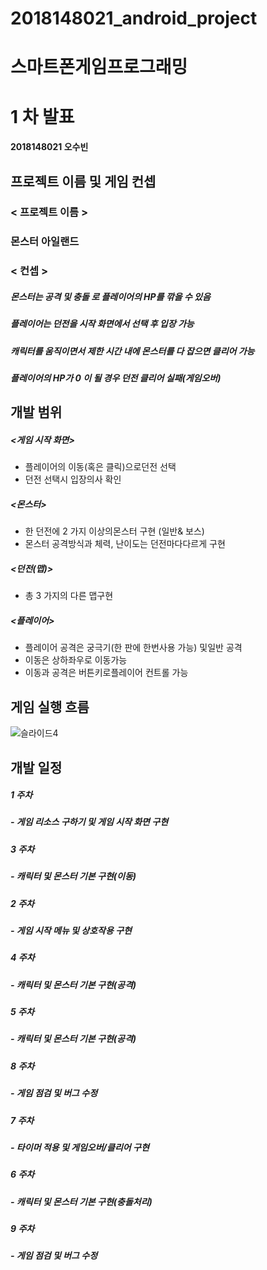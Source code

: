 # 2018148021_android_project
# 스마트폰게임프로그래밍

# 1 차 발표

#### 2018148021 오수빈


## 프로젝트 이름 및 게임 컨셉

### < 프로젝트 이름 >

### 몬스터 아일랜드

### < 컨셉 >

##### 몬스터는 공격 및 충돌 로 플레이어의 HP를 깎을 수 있음

##### 플레이어는 던전을 시작 화면에서 선택 후 입장 가능

##### 캐릭터를 움직이면서 제한 시간 내에 몬스터를 다 잡으면 클리어 가능

##### 플레이어의 HP가 0 이 될 경우 던전 클리어 실패(게임오버)


## 개발 범위

##### <게임 시작 화면>

- 플레이어의 이동(혹은 클릭)으로던전 선택
- 던전 선택시 입장의사 확인

##### <몬스터>

- 한 던전에 2 가지 이상의몬스터 구현 (일반& 보스)
- 몬스터 공격방식과 체력, 난이도는 던전마다다르게 구현

##### <던전(맵)>

- 총 3 가지의 다른 맵구현

##### <플레이어>

- 플레이어 공격은 궁극기(한 판에 한번사용 가능) 및일반 공격
- 이동은 상하좌우로 이동가능
- 이동과 공격은 버튼키로플레이어 컨트롤 가능


## 게임 실행 흐름
![슬라이드4](https://user-images.githubusercontent.com/90156320/229821585-45783db1-4b2b-4f4b-b92a-5bbc8a451b3a.PNG)

## 개발 일정

##### 1 주차

##### - 게임 리소스 구하기 및 게임 시작 화면 구현

##### 3 주차

##### - 캐릭터 및 몬스터 기본 구현(이동)

##### 2 주차

##### - 게임 시작 메뉴 및 상호작용 구현

##### 4 주차

##### - 캐릭터 및 몬스터 기본 구현(공격)

##### 5 주차

##### - 캐릭터 및 몬스터 기본 구현(공격)

##### 8 주차

##### - 게임 점검 및 버그 수정

##### 7 주차

##### - 타이머 적용 및 게임오버/클리어 구현

##### 6 주차

##### - 캐릭터 및 몬스터 기본 구현(충돌처리)

##### 9 주차

##### - 게임 점검 및 버그 수정


